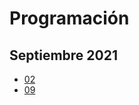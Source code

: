 # Programación

## Septiembre 2021

- [02](Septiembre2021/septiembre_02.md)
- [09](Septiembre2021/septiembre_09.md)